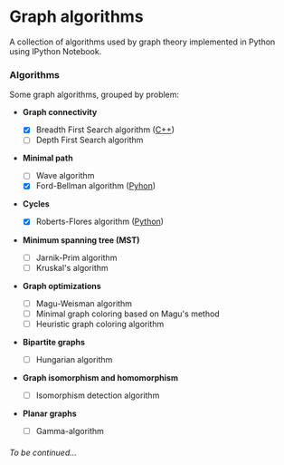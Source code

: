 # Graph algorithms

A collection of algorithms used by graph theory implemented in Python using IPython Notebook.

### Algorithms
Some graph algorithms, grouped by problem:

* **Graph connectivity**

  - [x] Breadth First Search algorithm ([C++](c++/breadth-first-search))
  - [ ] Depth First Search algorithm

* **Minimal path**

  - [ ] Wave algorithm
  - [x] Ford-Bellman algorithm ([Pyhon](python/Ford-Bellman-algorithm))

* **Cycles**

  - [x] Roberts-Flores algorithm ([Python](python/Roberts-Flores-algorithm))

* **Minimum spanning tree (MST)**

  - [ ] Jarnik-Prim algorithm
  - [ ] Kruskal's algorithm

* **Graph optimizations**

  - [ ] Magu-Weisman algorithm
  - [ ] Minimal graph coloring based on Magu's method
  - [ ] Heuristic graph coloring algorithm

* **Bipartite graphs**

  - [ ] Hungarian algorithm

* **Graph isomorphism and homomorphism**

  - [ ] Isomorphism detection algorithm

* **Planar graphs**

  - [ ] Gamma-algorithm

###### To be continued...
